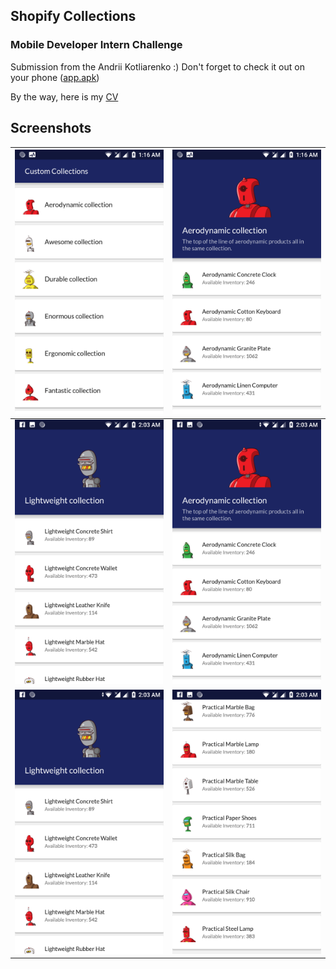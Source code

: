 ## Shopify Collections

### Mobile Developer Intern Challenge

Submission from the Andrii Kotliarenko :) Don't forget to check it out on your phone ([app.apk](app.apk))

By the way, here is my [CV](CV.pdf)

## Screenshots

<img src="screen_1.png" width="250"/>|<img src="screen_2.png" width="250"/>
-------------------------|-------------------------
<img src="screen_3.png" width="250"/>|<img src="screen_4.png" width="250"/>
<img src="screen_5.png" width="250"/>|<img src="screen_6.png" width="250"/>
